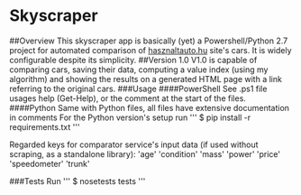 # Skyscraper

##Overview
This skyscraper app is basically (yet) a Powershell/Python 2.7 project for automated comparison of [hasznaltauto.hu](http://hasznaltauto.hu) site's cars. It is widely configurable despite its simplicity.
##Version 1.0
V1.0 is capable of comparing cars, saving their data, computing a value index (using my algorithm) and showing the results on a generated HTML page with a link referring to the original cars.
###Usage
####PowerShell
See .ps1 file usages help (Get-Help), or the comment at the start of the files.
####Python
Same with Python files, all files have extensive documentation in comments
For the Python version's setup run
'''
$ pip install -r requirements.txt
'''

Regarded keys for comparator service's input data (if used without scraping, as a standalone library):
'age'
'condition'
'mass'
'power'
'price'
'speedometer'
'trunk'

###Tests
Run
'''
$ nosetests tests
'''